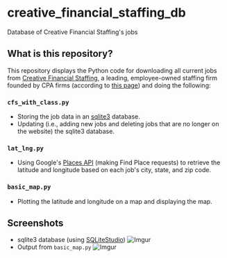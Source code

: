 # creative_financial_staffing_db
Database of Creative Financial Staffing's jobs

## What is this repository?
This repository displays the Python code for downloading all current jobs from [Creative Financial Staffing](https://www.cfstaffing.com/index.php/jobs/search/#getJobs), a leading, employee-owned staffing firm founded by CPA firms (according to [this page](https://www.cfstaffing.com/index.php/about/join-our-team/)) and doing the following:
### `cfs_with_class.py`
- Storing the job data in an [sqlite3](https://docs.python.org/3/library/sqlite3.html) database.
- Updating (i.e., adding new jobs and deleting jobs that are no longer on the website) the sqlite3 database.
### `lat_lng.py`
- Using Google's [Places API](https://developers.google.com/maps/documentation/places/web-service/search-find-place#maps_http_places_findplacefromtext_mca-py) (making Find Place requests) to retrieve the latitude and longitude based on each job's city, state, and zip code.
### `basic_map.py`
- Plotting the latitude and longitude on a map and displaying the map.
## Screenshots
- sqlite3 database (using [SQLiteStudio](https://sqlitestudio.pl/))
![Imgur](https://imgur.com/fZ8Ncep.jpg)
- Output from `basic_map.py`
![Imgur](https://imgur.com/zeRkwT7.jpg)
